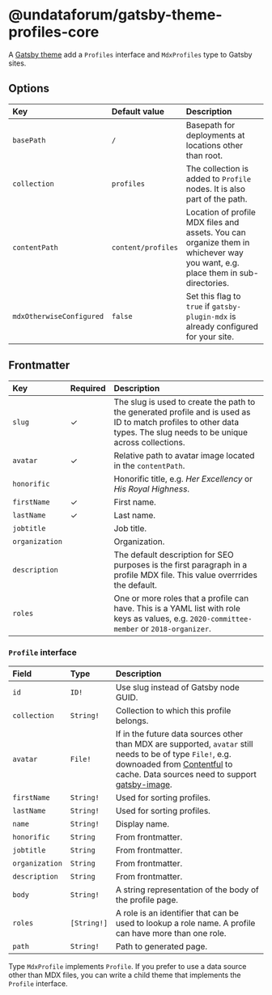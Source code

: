# @undataforum/gatsby-theme-profiles-core

A [Gatsby theme](https://www.gatsbyjs.org/docs/themes/) add a `Profiles`
interface and `MdxProfiles` type to Gatsby sites.

## Options

| Key                      | Default value      | Description                                                                                                                    |
| :----------------------- | :----------------- | :----------------------------------------------------------------------------------------------------------------------------- |
| `basePath`               | `/`                | Basepath for deployments at locations other than root.                                                                         |
| `collection`             | `profiles`         | The collection is added to `Profile` nodes. It is also part of the path.                                                       |
| `contentPath`            | `content/profiles` | Location of profile MDX files and assets. You can organize them in whichever way you want, e.g. place them in sub-directories. |
| `mdxOtherwiseConfigured` | `false`            | Set this flag to `true` if `gatsby-plugin-mdx` is already configured for your site.                                            |

## Frontmatter

| Key            | Required | Description                                                                                                                                                           |
| :------------- | :------- | :-------------------------------------------------------------------------------------------------------------------------------------------------------------------- |
| `slug`         | ✓        | The slug is used to create the path to the generated profile and is used as ID to match profiles to other data types. The slug needs to be unique across collections. |
| `avatar`       | ✓        | Relative path to avatar image located in the `contentPath`.                                                                                                           |
| `honorific`    |          | Honorific title, e.g. _Her Excellency_ or _His Royal Highness_.                                                                                                       |
| `firstName`    | ✓        | First name.                                                                                                                                                           |
| `lastName`     | ✓        | Last name.                                                                                                                                                            |
| `jobtitle`     |          | Job title.                                                                                                                                                            |
| `organization` |          | Organization.                                                                                                                                                         |
| `description`  |          | The default description for SEO purposes is the first paragraph in a profile MDX file. This value overrrides the default.                                             |
| `roles`        |          | One or more roles that a profile can have. This is a YAML list with role keys as values, e.g. `2020-committee-member` or `2018-organizer`.                            |

### `Profile` interface

| Field          | Type        | Description                                                                                                                                                                                                                                                                   |
| :------------- | :---------- | :---------------------------------------------------------------------------------------------------------------------------------------------------------------------------------------------------------------------------------------------------------------------------- |
| `id`           | `ID!`       | Use slug instead of Gatsby node GUID.                                                                                                                                                                                                                                         |
| `collection`   | `String!`   | Collection to which this profile belongs.                                                                                                                                                                                                                                     |
| `avatar`       | `File!`     | If in the future data sources other than MDX are supported, `avatar` still needs to be of type `File!`, e.g. downoaded from [Contentful](https://www.contentful.com/) to cache. Data sources need to support [gatsby-image](https://www.gatsbyjs.org/packages/gatsby-image/). |
| `firstName`    | `String!`   | Used for sorting profiles.                                                                                                                                                                                                                                                    |
| `lastName`     | `String!`   | Used for sorting profiles.                                                                                                                                                                                                                                                    |
| `name`         | `String!`   | Display name.                                                                                                                                                                                                                                                                 |
| `honorific`    | `String`    | From frontmatter.                                                                                                                                                                                                                                                             |
| `jobtitle`     | `String`    | From frontmatter.                                                                                                                                                                                                                                                             |
| `organization` | `String`    | From frontmatter.                                                                                                                                                                                                                                                             |
| `description`  | `String`    | From frontmatter.                                                                                                                                                                                                                                                             |
| `body`         | `String!`   | A string representation of the body of the profile page.                                                                                                                                                                                                                      |
| `roles`        | `[String!]` | A role is an identifier that can be used to lookup a role name. A profile can have more than one role.                                                                                                                                                                        |
| `path`         | `String!`   | Path to generated page.                                                                                                                                                                                                                                                       |

Type `MdxProfile` implements `Profile`. If you prefer to use a data source other
than MDX files, you can write a child theme that implements the `Profile`
interface.
